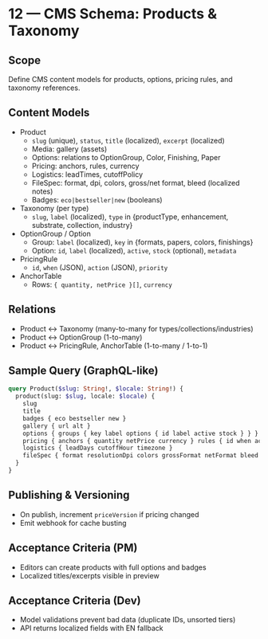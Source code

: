 # 12 — CMS Schema: Products & Taxonomy

## Scope
Define CMS content models for products, options, pricing rules, and taxonomy references.

## Content Models
- Product
  - `slug` (unique), `status`, `title` (localized), `excerpt` (localized)
  - Media: gallery (assets)
  - Options: relations to OptionGroup, Color, Finishing, Paper
  - Pricing: anchors, rules, currency
  - Logistics: leadTimes, cutoffPolicy
  - FileSpec: format, dpi, colors, gross/net format, bleed (localized notes)
  - Badges: `eco|bestseller|new` (booleans)
- Taxonomy (per type)
  - `slug`, `label` (localized), `type` in {productType, enhancement, substrate, collection, industry}
- OptionGroup / Option
  - Group: `label` (localized), `key` in {formats, papers, colors, finishings}
  - Option: `id`, `label` (localized), `active`, `stock` (optional), `metadata`
- PricingRule
  - `id`, `when` (JSON), `action` (JSON), `priority`
- AnchorTable
  - Rows: `{ quantity, netPrice }[]`, `currency`

## Relations
- Product ↔ Taxonomy (many-to-many for types/collections/industries)
- Product ↔ OptionGroup (1-to-many)
- Product ↔ PricingRule, AnchorTable (1-to-many / 1-to-1)

## Sample Query (GraphQL-like)
```graphql
query Product($slug: String!, $locale: String!) {
  product(slug: $slug, locale: $locale) {
    slug
    title
    badges { eco bestseller new }
    gallery { url alt }
    options { groups { key label options { id label active stock } } }
    pricing { anchors { quantity netPrice currency } rules { id when action priority } }
    logistics { leadDays cutoffHour timezone }
    fileSpec { format resolutionDpi colors grossFormat netFormat bleed note }
  }
}
```

## Publishing & Versioning
- On publish, increment `priceVersion` if pricing changed
- Emit webhook for cache busting

## Acceptance Criteria (PM)
- Editors can create products with full options and badges
- Localized titles/excerpts visible in preview

## Acceptance Criteria (Dev)
- Model validations prevent bad data (duplicate IDs, unsorted tiers)
- API returns localized fields with EN fallback